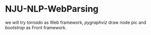 NJU-NLP-WebParsing
==================
we will try *tornado* as Web framework, *pygraphviz* draw node pic and *bootstrap* as Front framework.
